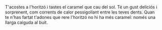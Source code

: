 T'acostes a l'horitzó i tastes el caramel que cau del sol.
Té un gust deliciós i sorprenent, com corrents de calor pessigollant entre les teves dents.
Quan te n'has fartat t'adones que rere l'horitzó no hi ha més caramel: només una llarga caiguda al buit.